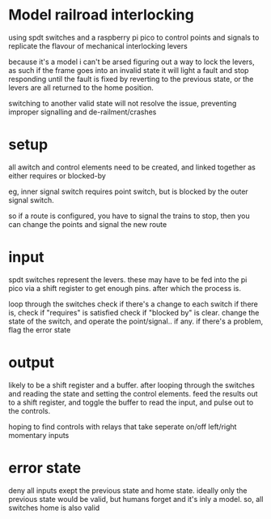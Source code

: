 # Model railroad interlocking
using spdt switches and a raspberry pi pico to control points and signals to replicate the flavour of mechanical interlocking levers

because it's a model i can't be arsed figuring out a way to lock the levers, as such if the frame goes into an invalid state it will light a fault and stop responding until the fault is fixed by reverting to the previous state, or the levers are all returned to the home position.

switching to another valid state will not resolve the issue, preventing improper signalling and de-railment/crashes

# setup

all awitch and control elements need to be created, and linked together as either requires or blocked-by

eg, inner signal switch requires point switch, but is blocked by the outer signal switch.

so if a route is configured, you have to signal the trains to stop, then you can change the points and signal the new route

# input

spdt switches represent the levers. these may have to be fed into the pi pico via a shift register to get enough pins. after which the process is.

loop through the switches
check if there's a change to each switch
if there is, check if "requires" is satisfied
check if "blocked by" is clear.
change the state of the switch, and operate the point/signal.. if any.
if there's a problem, flag the error state

# output

likely to be a shift register and a buffer.
after looping through the switches and reading the state and setting the control elements.
feed the results out to a shift register, and toggle the buffer to read the input, and pulse out to the controls.

hoping to find controls with relays that take seperate on/off left/right momentary inputs

# error state
deny all inputs exept the previous state and home state.
ideally only the previous state would be valid, but humans forget and it's inly a model. so, all switches home is also valid